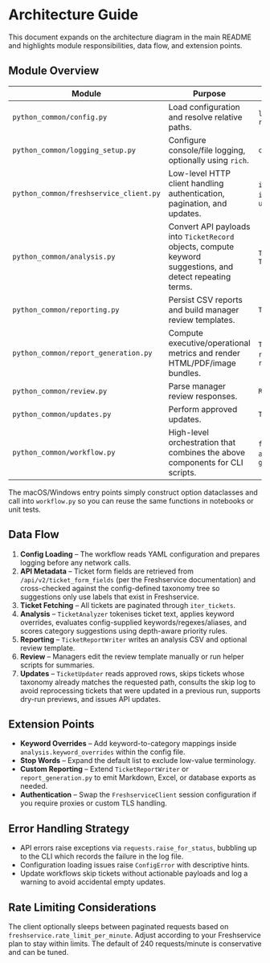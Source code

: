 # Architecture Guide

This document expands on the architecture diagram in the main README and highlights module responsibilities, data flow, and extension points.

## Module Overview

| Module | Purpose | Key Functions |
|--------|---------|---------------|
| `python_common/config.py` | Load configuration and resolve relative paths. | `load_config`, `resolve_path` |
| `python_common/logging_setup.py` | Configure console/file logging, optionally using `rich`. | `configure_logging` |
| `python_common/freshservice_client.py` | Low-level HTTP client handling authentication, pagination, and updates. | `iter_tickets`, `iter_ticket_fields`, `update_ticket` |
| `python_common/analysis.py` | Convert API payloads into `TicketRecord` objects, compute keyword suggestions, and detect repeating terms. | `TicketAnalyzer`, `TicketRecord` |
| `python_common/reporting.py` | Persist CSV reports and build manager review templates. | `TicketReportWriter` |
| `python_common/report_generation.py` | Compute executive/operational metrics and render HTML/PDF/image bundles. | `TicketReportBuilder`, `render_html`, `render_pdf` |
| `python_common/review.py` | Parse manager review responses. | `ReviewWorksheet` |
| `python_common/updates.py` | Perform approved updates. | `TicketUpdater` |
| `python_common/workflow.py` | High-level orchestration that combines the above components for CLI scripts. | `fetch_and_analyze`, `apply_updates`, `generate_reports` |

The macOS/Windows entry points simply construct option dataclasses and call into `workflow.py` so you can reuse the same functions in notebooks or unit tests.

## Data Flow

1. **Config Loading** – The workflow reads YAML configuration and prepares logging before any network calls.
2. **API Metadata** – Ticket form fields are retrieved from `/api/v2/ticket_form_fields`
   (per the Freshservice documentation) and cross-checked against the config-defined taxonomy tree so suggestions only use labels that exist in Freshservice.
3. **Ticket Fetching** – All tickets are paginated through `iter_tickets`.
4. **Analysis** – `TicketAnalyzer` tokenises ticket text, applies keyword overrides, evaluates config-supplied keywords/regexes/aliases, and scores category suggestions using depth-aware priority rules.
5. **Reporting** – `TicketReportWriter` writes an analysis CSV and optional review template.
6. **Review** – Managers edit the review template manually or run helper scripts for summaries.
7. **Updates** – `TicketUpdater` reads approved rows, skips tickets whose taxonomy already matches the requested path, consults the skip log to avoid reprocessing tickets that were updated in a previous run, supports dry-run previews, and issues API updates.

## Extension Points

- **Keyword Overrides** – Add keyword-to-category mappings inside `analysis.keyword_overrides` within the config file.
- **Stop Words** – Expand the default list to exclude low-value terminology.
- **Custom Reporting** – Extend `TicketReportWriter` or `report_generation.py` to emit Markdown, Excel, or database exports as needed.
- **Authentication** – Swap the `FreshserviceClient` session configuration if you require proxies or custom TLS handling.

## Error Handling Strategy

- API errors raise exceptions via `requests.raise_for_status`, bubbling up to the CLI which records the failure in the log file.
- Configuration loading issues raise `ConfigError` with descriptive hints.
- Update workflows skip tickets without actionable payloads and log a warning to avoid accidental empty updates.

## Rate Limiting Considerations

The client optionally sleeps between paginated requests based on `freshservice.rate_limit_per_minute`. Adjust according to your Freshservice plan to stay within limits. The default of 240 requests/minute is conservative and can be tuned.
